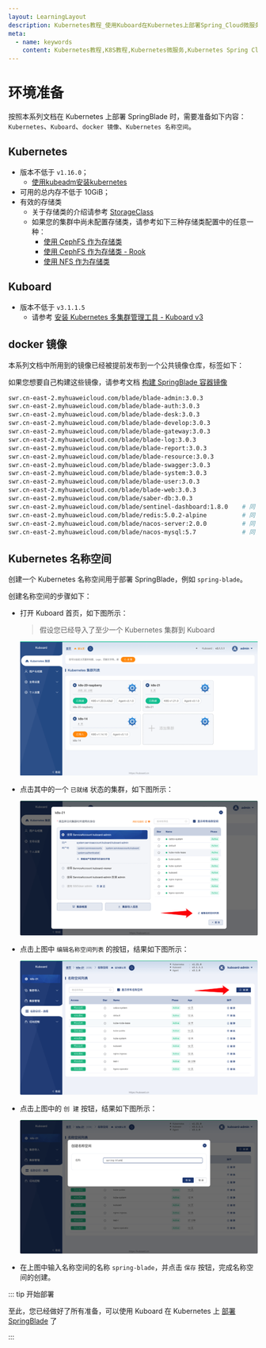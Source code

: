 ```yaml
---
layout: LearningLayout
description: Kubernetes教程_使用Kuboard在Kubernetes上部署Spring_Cloud微服务平台SpringBlade
meta:
  - name: keywords
    content: Kubernetes教程,K8S教程,Kubernetes微服务,Kubernetes Spring Cloud
---
```


# 环境准备

<AdSenseTitle/>

按照本系列文档在 Kubernetes 上部署 SpringBlade 时，需要准备如下内容：`Kubernetes`、`Kuboard`、`docker 镜像`、`Kubernetes 名称空间`。

## Kubernetes

* 版本不低于 `v1.16.0`；
  * [使用kubeadm安装kubernetes](/install/install-k8s.html)
* 可用的总内存不低于 10GiB；
* 有效的存储类
  * 关于存储类的介绍请参考 [StorageClass](/learning/k8s-intermediate/persistent/storage-class.html)
  * 如果您的集群中尚未配置存储类，请参考如下三种存储类配置中的任意一种：
    * [使用 CephFS 作为存储类](/learning/k8s-intermediate/persistent/ceph/k8s-config.html)
    * [使用 CephFS 作为存储类 - Rook](/learning/k8s-intermediate/persistent/ceph/rook-config.html)
    * [使用 NFS 作为存储类](/learning/k8s-intermediate/persistent/nfs.html)

## Kuboard

* 版本不低于 `v3.1.1.5`
  * 请参考 [安装 Kubernetes 多集群管理工具 - Kuboard v3](/install/v3/install.html)

## docker 镜像

本系列文档中所用到的镜像已经被提前发布到一个公共镜像仓库，标签如下：

如果您想要自己构建这些镜像，请参考文档 [构建 SpringBlade 容器镜像](./build.html)

```sh
swr.cn-east-2.myhuaweicloud.com/blade/blade-admin:3.0.3
swr.cn-east-2.myhuaweicloud.com/blade/blade-auth:3.0.3
swr.cn-east-2.myhuaweicloud.com/blade/blade-desk:3.0.3
swr.cn-east-2.myhuaweicloud.com/blade/blade-develop:3.0.3
swr.cn-east-2.myhuaweicloud.com/blade/blade-gateway:3.0.3
swr.cn-east-2.myhuaweicloud.com/blade/blade-log:3.0.3
swr.cn-east-2.myhuaweicloud.com/blade/blade-report:3.0.3
swr.cn-east-2.myhuaweicloud.com/blade/blade-resource:3.0.3
swr.cn-east-2.myhuaweicloud.com/blade/blade-swagger:3.0.3
swr.cn-east-2.myhuaweicloud.com/blade/blade-system:3.0.3
swr.cn-east-2.myhuaweicloud.com/blade/blade-user:3.0.3
swr.cn-east-2.myhuaweicloud.com/blade/blade-web:3.0.3
swr.cn-east-2.myhuaweicloud.com/blade/saber-db:3.0.3
swr.cn-east-2.myhuaweicloud.com/blade/sentinel-dashboard:1.8.0    # 同 bladex/sentinel-dashboard:1.8.0
swr.cn-east-2.myhuaweicloud.com/blade/redis:5.0.2-alpine          # 同 redis:5.0.2-alpine
swr.cn-east-2.myhuaweicloud.com/blade/nacos-server:2.0.0          # 同 nacos/nacos-server:2.0.0
swr.cn-east-2.myhuaweicloud.com/blade/nacos-mysql:5.7             # 同 nacos/nacos-mysql:5.7
```

## Kubernetes 名称空间

创建一个 Kubernetes 名称空间用于部署 SpringBlade，例如 `spring-blade`。

创建名称空间的步骤如下：

* 打开 Kuboard 首页，如下图所示：

  > 假设您已经导入了至少一个 Kubernetes 集群到 Kuboard

  ![image-20210501171012263](./prepare.assets/image-20210501171012263.png)

* 点击其中的一个 `已就绪` 状态的集群，如下图所示：

  ![image-20210501171137417](./prepare.assets/image-20210501171137417.png)

* 点击上图中 `编辑名称空间列表` 的按钮，结果如下图所示：

  ![image-20210501171255896](./prepare.assets/image-20210501171255896.png)

* 点击上图中的 `创 建` 按钮，结果如下图所示：

  ![image-20210501171419961](./prepare.assets/image-20210501171419961.png)

* 在上图中输入名称空间的名称 `spring-blade`，并点击 `保存` 按钮，完成名称空间的创建。


::: tip 开始部署

至此，您已经做好了所有准备，可以使用 Kuboard 在 Kubernetes 上 [部署 SpringBlade](../deploy/index.html) 了

:::
